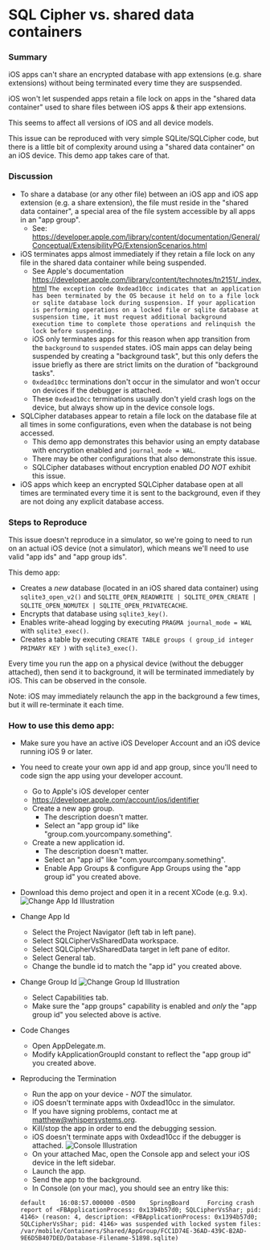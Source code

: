 # SQL Cipher vs. shared data containers

### Summary

iOS apps can't share an encrypted database with app extensions (e.g. share extensions) without being terminated every time they are suspsended.

iOS won't let suspended apps retain a file lock on apps in the "shared data container" used to share files between iOS apps & their app extensions.

This seems to affect all versions of iOS and all device models.

This issue can be reproduced with very simple SQLite/SQLCipher code, but there is a little bit of complexity around using a "shared data container" on an iOS device.  This demo app takes care of that.


### Discussion

* To share a database (or any other file) between an iOS app and iOS app extension (e.g. a share extension), the file must reside in the "shared data container", a special area of the file system accessible by all apps in an "app group".
  * See: https://developer.apple.com/library/content/documentation/General/Conceptual/ExtensibilityPG/ExtensionScenarios.html
* iOS terminates apps almost immediately if they retain a file lock on any file in the shared data container while being suspended.
  * See Apple's documentation https://developer.apple.com/library/content/technotes/tn2151/_index.html
`
The exception code 0xdead10cc indicates that an application has been terminated by the OS because it held on to a file lock or sqlite database lock during suspension. If your application is performing operations on a locked file or sqlite database at suspension time, it must request additional background execution time to complete those operations and relinquish the lock before suspending.
`
  * iOS only terminates apps for this reason when app transition from the `background` to `suspended` states.  iOS main apps can delay being suspended by creating a "background task", but this only defers the issue briefly as there are strict limits on the duration of "background tasks".
  * `0xdead10cc` terminations don't occur in the simulator and won't occur on devices if the debugger is attached.
  * These `0xdead10cc` terminations usually don't yield crash logs on the device, but always show up in the device console logs.
* SQLCipher databases appear to retain a file lock on the database file at all times in some configurations, even when the database is not being accessed.
  * This demo app demonstrates this behavior using an empty database with encryption enabled and  `journal_mode = WAL`.
  * There may be other configurations that also demonstrate this issue.
  * SQLCipher databases without encryption enabled _DO NOT_ exhibit this issue.
* iOS apps which keep an encrypted SQLCipher database open at all times are terminated every time it is sent to the background, even if they are not doing any explicit database access.

### Steps to Reproduce

This issue doesn't reproduce in a simulator, so we're going to need to run on an actual iOS device (not a simulator), which means we'll need to use valid "app ids" and "app group ids".

This demo app:

* Creates a _new_ database (located in an iOS shared data container) using `sqlite3_open_v2()`  and `SQLITE_OPEN_READWRITE | SQLITE_OPEN_CREATE | SQLITE_OPEN_NOMUTEX | SQLITE_OPEN_PRIVATECACHE`.
* Encrypts that database using `sqlite3_key()`.
* Enables write-ahead logging by executing `PRAGMA journal_mode = WAL` with  `sqlite3_exec()`.
* Creates a table by executing `CREATE TABLE groups ( group_id integer PRIMARY KEY )` with  `sqlite3_exec()`.

Every time you run the app on a physical device (without the debugger attached), then send it to background, it will be terminated immediately by iOS.  This can be observed in the console.

Note: iOS may immediately relaunch the app in the background a few times, but it will re-terminate it each time.

### How to use this demo app:

* Make sure you have an active iOS Developer Account and an iOS device running iOS 9 or later.
* You need to create your own app id and app group, since you'll need to code sign the app using your developer account.
  * Go to Apple's iOS developer center
  * https://developer.apple.com/account/ios/identifier
  * Create a new app group.
     * The description doesn't matter.
     * Select an "app group id" like "group.com.yourcompany.something".
  * Create a new application id.
    * The description doesn't matter.
    * Select an "app id" like "com.yourcompany.something".
    * Enable App Groups & configure App Groups using the "app group id" you created above.
* Download this demo project and open it in a recent XCode (e.g. 9.x).
![Change App Id Illustration](change_app_id.png)
* Change App Id
  * Select the Project Navigator (left tab in left pane).
  * Select SQLCipherVsSharedData workspace.
  * Select SQLCipherVsSharedData target in left pane of editor.
  * Select General tab.
  * Change the bundle id to match the "app id" you created above.
* Change Group Id
  ![Change Group Id Illustration](change_group_id.png)
  * Select Capabilities tab.
  * Make sure the "app groups" capability is enabled and _only_ the "app group id" you selected above is active.
* Code Changes
  * Open AppDelegate.m.
  * Modify kApplicationGroupId constant to reflect the "app group id" you created above.
* Reproducing the Termination
  * Run the app on your device - _NOT_ the simulator.
  * iOS doesn't terminate apps with 0xdead10cc in the simulator.
  * If you have signing problems, contact me at matthew@whispersystems.org.
  * Kill/stop the app in order to end the debugging session.
  * iOS doesn't terminate apps with 0xdead10cc if the debugger is attached.
![Console Illustration](console.png)
  * On your attached Mac, open the Console app and select your iOS device in the left sidebar.
  * Launch the app.
  * Send the app to the background.
  * In Console (on your mac), you should see an entry like this:
  
  ```
  default    16:08:57.000000 -0500    SpringBoard     Forcing crash report of <FBApplicationProcess: 0x1394b57d0; SQLCipherVsShar; pid: 4146> (reason: 4, description: <FBApplicationProcess: 0x1394b57d0; SQLCipherVsShar; pid: 4146> was suspended with locked system files:
  /var/mobile/Containers/Shared/AppGroup/FCC1D74E-36AD-439C-B2AD-9E6D5B407DED/Database-Filename-51898.sqlite)
  
```
 

